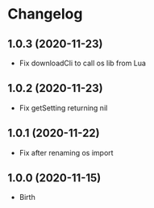 # Changelog

## 1.0.3 (2020-11-23)

- Fix downloadCli to call os lib from Lua

## 1.0.2 (2020-11-23)

- Fix getSetting returning nil

## 1.0.1 (2020-11-22)

- Fix after renaming os import

## 1.0.0 (2020-11-15)

- Birth
